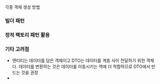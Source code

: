 각종 객체 생성 방법

### 빌더 패턴


### 정적 팩토리 패턴 활용


### 기타 고려점
- 엔티티는 데이터를 담은 객체이고 DTO는 데이터를 계층 사이 전달하기 위한 객체다. 데이터를 변환하는 것은 데이터를 이동시키는 역에 더 적합하므로 DTO에서 만드는 것을 권장
- 